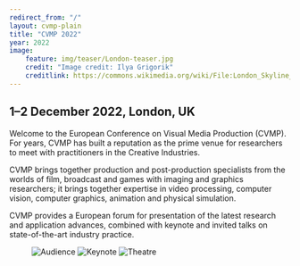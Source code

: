 ```yaml
---
redirect_from: "/"
layout: cvmp-plain
title: "CVMP 2022"
year: 2022
image:
    feature: img/teaser/London-teaser.jpg
    credit: "Image credit: Ilya Grigorik"
    creditlink: https://commons.wikimedia.org/wiki/File:London_Skyline_(125508655).jpeg
---
```

## 1–2 December 2022, <!-- location TBA --> London, UK

Welcome to the <!--ACM SIGGRAPH--> European Conference on Visual Media Production (CVMP). For years, CVMP has built a reputation as the prime venue for researchers to meet with practitioners in the Creative Industries.

CVMP brings together production and post-production specialists from the worlds of film, broadcast and games with imaging and graphics researchers; it brings together expertise in video processing, computer vision, computer graphics, animation and physical simulation.

CVMP provides a European forum for presentation of the latest research and application advances, combined with keynote and invited talks on state-of-the-art industry practice.

<!--In this 19<sup>th</sup> edition of the conference, we are proud to be officially affiliated to and sponsored by [ACM SIGGRAPH](https://www.siggraph.org).-->

<!-- featured images -->
<figure class="top3" >
    <img class="col-xs-12 col-sm-4" src="{{site.url}}/img/cvmp/cvmp-audience.jpg" alt="Audience">
    <img class="col-xs-12 col-sm-4" src="{{site.url}}/img/cvmp/cvmp-keynote.jpg" alt="Keynote">
    <img class="col-xs-12 col-sm-4" src="{{site.url}}/img/cvmp/cvmp-theatre.jpg" alt="Theatre">
</figure>

